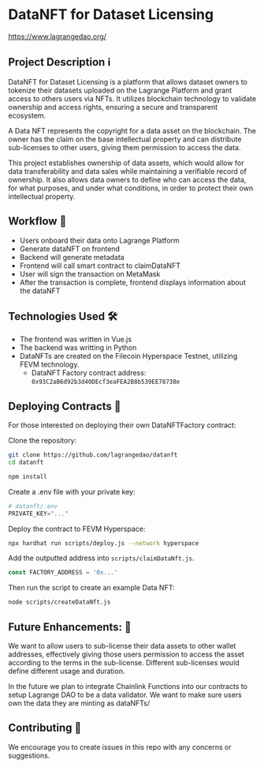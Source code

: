 # DataNFT for Dataset Licensing

https://www.lagrangedao.org/

## Project Description ℹ️

DataNFT for Dataset Licensing is a platform that allows dataset owners to tokenize their datasets uploaded on the Lagrange Platform and grant access to others users via NFTs. It utilizes blockchain technology to validate ownership and access rights, ensuring a secure and transparent ecosystem.

A Data NFT represents the copyright for a data asset on the blockchain. The owner has the claim on the base intellectual property and can distribute sub-licenses to other users, giving them permission to access the data.

This project establishes ownership of data assets, which would allow for data transferability and data sales while maintaining a verifiable record of ownership. It also allows data owners to define who can access the data, for what purposes, and under what conditions, in order to protect their own intellectual property.

## Workflow 🧩

- Users onboard their data onto Lagrange Platform
- Generate dataNFT on frontend
- Backend will generate metadata
- Frontend will call smart contract to claimDataNFT
- User will sign the transaction on MetaMask
- After the transaction is complete, frontend displays information about the dataNFT

## Technologies Used 🛠

- The frontend was written in Vue.js
- The backend was writting in Python
- DataNFTs are created on the Filecoin Hyperspace Testnet, utilizing FEVM technology.
  - DataNFT Factory contract address: `0x93C2aB6d92b3d40DEcf3eaFEA2B8b539EE78738e`

## Deploying Contracts 📜

For those interested on deploying their own DataNFTFactory contract:

Clone the repository:

```bash
git clone https://github.com/lagrangedao/datanft
cd datanft

npm install
```

Create a .env file with your private key:

```python
# datanft/.env
PRIVATE_KEY="..."
```

Deploy the contract to FEVM Hyperspace:

```bash
npx hardhat run scripts/deploy.js --network hyperspace
```

Add the outputted address into `scripts/claimDataNft.js`.

```js
const FACTORY_ADDRESS = '0x...'
```

Then run the script to create an example Data NFT:

```bash
node scripts/createDataNft.js
```

## Future Enhancements: 🔮

We want to allow users to sub-license their data assets to other wallet addresses, effectively giving those users permission to access the asset according to the terms in the sub-license. Different sub-licenses would define different usage and duration.

In the future we plan to integrate Chainlink Functions into our contracts to setup Lagrange DAO to be a data validator. We want to make sure users own the data they are minting as dataNFTs/

## Contributing 🤝

We encourage you to create issues in this repo with any concerns or suggestions.
